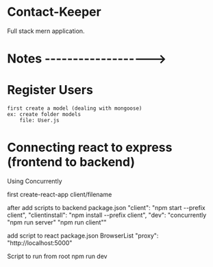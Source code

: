 # Contact-Keeper
 Full stack mern application. 

# Notes ------------------->

# Register Users
    first create a model (dealing with mongoose)
    ex: create folder models
        file: User.js

    

# Connecting react to express (frontend to backend)

Using Concurrently

first create-react-app client/filename

after add scripts to backend package.json
    "client": "npm start --prefix client",
    "clientinstall": "npm install --prefix client",
    "dev": "concurrently \"npm run server\" \"npm run client\""

add script to react package.json
    BrowserList 
    "proxy": "http://localhost:5000"

Script to run from root
    npm run dev 
